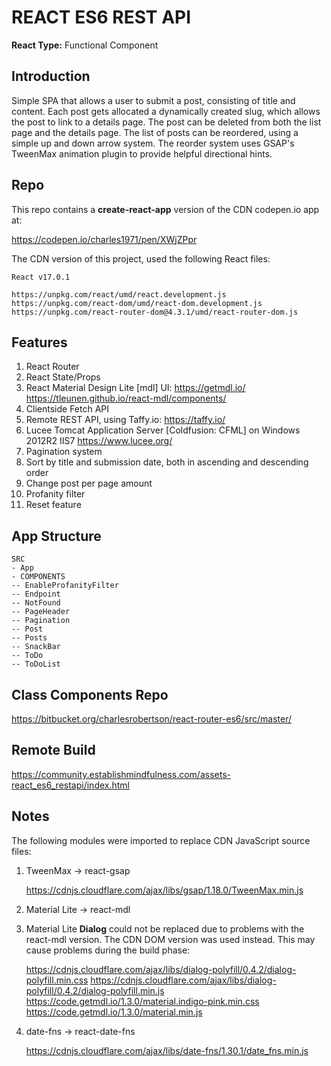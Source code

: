 # REACT ES6 REST API #

**React Type:** Functional Component

## Introduction ##

Simple SPA that allows a user to submit a post, consisting of title and content. Each post gets allocated a dynamically created slug, which allows the post to link to a details page. The post can be deleted from both the list page and the details page. The list of posts can be reordered, using a simple up and down arrow system. The reorder system uses GSAP's TweenMax animation plugin to provide helpful directional hints.

## Repo ##

This repo contains a **create-react-app** version of the CDN codepen.io app at:

https://codepen.io/charles1971/pen/XWjZPpr

The CDN version of this project, used the following React files:

    React v17.0.1

    https://unpkg.com/react/umd/react.development.js 
    https://unpkg.com/react-dom/umd/react-dom.development.js 
    https://unpkg.com/react-router-dom@4.3.1/umd/react-router-dom.js

## Features ##

1. React Router
2. React State/Props 
3. React Material Design Lite [mdl] UI:
   https://getmdl.io/
   https://tleunen.github.io/react-mdl/components/
4. Clientside Fetch API   
5. Remote REST API, using Taffy.io:
   https://taffy.io/
6. Lucee Tomcat Application Server [Coldfusion: CFML] on Windows 2012R2 IIS7
   https://www.lucee.org/
7. Pagination system
8. Sort by title and submission date, both in ascending and descending order
9. Change post per page amount   
10. Profanity filter   
11. Reset feature

## App Structure ##

    SRC
    - App
    - COMPONENTS
    -- EnableProfanityFilter
    -- Endpoint
    -- NotFound	
    -- PageHeader	
    -- Pagination
    -- Post
    -- Posts
    -- SnackBar
    -- ToDo
    -- ToDoList

## Class Components Repo ##

https://bitbucket.org/charlesrobertson/react-router-es6/src/master/    

## Remote Build ##

https://community.establishmindfulness.com/assets-react_es6_restapi/index.html

## Notes ##

The following modules were imported to replace CDN JavaScript source files:

1. TweenMax -> react-gsap

    https://cdnjs.cloudflare.com/ajax/libs/gsap/1.18.0/TweenMax.min.js

2. Material Lite -> react-mdl
3. Material Lite **Dialog** could not be replaced due to problems with the react-mdl version. The CDN DOM version was used instead. This may cause problems during the build phase:

    https://cdnjs.cloudflare.com/ajax/libs/dialog-polyfill/0.4.2/dialog-polyfill.min.css
    https://cdnjs.cloudflare.com/ajax/libs/dialog-polyfill/0.4.2/dialog-polyfill.min.js
    https://code.getmdl.io/1.3.0/material.indigo-pink.min.css		
    https://code.getmdl.io/1.3.0/material.min.js

4. date-fns -> react-date-fns

    https://cdnjs.cloudflare.com/ajax/libs/date-fns/1.30.1/date_fns.min.js